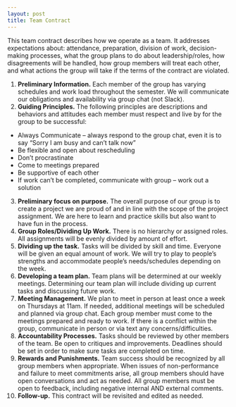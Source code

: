 ```yaml
---
layout: post
title: Team Contract
---
```

This team contract describes how we operate as a team. It addresses expectations about: attendance, preparation, division of work, decision-making processes, what the group plans to do about leadership/roles, how disagreements will be handled, how group members will treat each other, and what actions the group will take if the terms of the contract are violated. 

1.	**Preliminary Information.** Each member of the group has varying schedules and work load throughout the semester. We will communicate our obligations and availability via group chat (not Slack). 
2.	**Guiding Principles.** The following principles are descriptions and behaviors and attitudes each member must respect and live by for the group to be successful: 
  * Always Communicate – always respond to the group chat, even it is to say “Sorry I am busy and can’t talk now”
  * Be flexible and open about rescheduling
  * Don’t procrastinate
  * Come to meetings prepared
  * Be supportive of each other
  * If work can’t be completed, communicate with group – work out a solution
3.	**Preliminary focus on purpose.** The overall purpose of our group is to create a project we are proud of and in line with the scope of the project assignment. We are here to learn and practice skills but also want to have fun in the process. 
4.	**Group Roles/Dividing Up Work.** There is no hierarchy or assigned roles. All assignments will be evenly divided by amount of effort. 
5.	**Dividing up the task.** Tasks will be divided by skill and time. Everyone will be given an equal amount of work. We will try to play to people’s strengths and accommodate people’s needs/schedules depending on the week. 
6.	**Developing a team plan.** Team plans will be determined at our weekly meetings. Determining our team plan will include dividing up current tasks and discussing future work. 
7.	**Meeting Management.** We plan to meet in person at least once a week on Thursdays at 11am. If needed, additional meetings will be scheduled and planned via group chat. Each group member must come to the meetings prepared and ready to work. If there is a conflict within the group, communicate in person or via text any concerns/difficulties. 
8.	**Accountability Processes.** Tasks should be reviewed by other members of the team. Be open to critiques and improvements. Deadlines should be set in order to make sure tasks are completed on time. 
9.	**Rewards and Punishments.** Team success should be recognized by all group members when appropriate. When issues of non-performance and failure to meet commitments arise, all group members should have open conversations and act as needed. All group members must be open to feedback, including negative internal AND external comments. 
10.	**Follow-up.** This contract will be revisited and edited as needed. 

